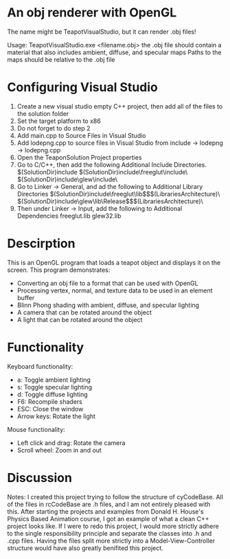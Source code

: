 # An obj renderer with OpenGL
The name might be TeapotVisualStudio, but it can render .obj files!

Usage:
  TeapotVisualStudio.exe <filename.obj>
  the .obj file should contain a material that also includes ambient, diffuse, and specular maps
  Paths to the maps should be relative to the .obj file

# Configuring Visual Studio
1. Create a new visual studio empty C++ project, then add all of the files to the
   solution folder
2. Set the target platform to x86
3. Do not forget to do step 2
2. Add main.cpp to Source Files in Visual Studio
3. Add lodepng.cpp to source files in Visual Studio from
   include -> lodepng -> lodepng.cpp
4. Open the TeaponSolution Project properties
5. Go to C/C++, then add the following Additional Include Directories. 
   $\$$(SolutionDir)include
   $\$$(SolutionDir)include\freeglut\include\ 
   $\$$(SolutionDir)include\glew\include\ 
6. Go to Linker -> General, and ad the following to Additional Library Directories
   $\$$(SolutionDir)include\freeglut\lib\$\$$(LibrariesArchitecture)\ 
   $\$$(SolutionDir)include\glew\lib\Release\$\$$(LibrariesArchitecture)\ 
7. Then under Linker -> Input, add the following to Additional Dependencies
   freeglut.lib
   glew32.lib

# Descirption
This is an OpenGL program that loads a teapot object and displays it on the screen.
This program demonstrates:
  - Converting an obj file to a format that can be used with OpenGL
  - Processing vertex, normal, and texture data to be used in an element buffer
  - Blinn Phong shading with ambient, diffuse, and specular lighting
  - A camera that can be rotated around the object
  - A light that can be rotated around the object

# Functionality
Keyboard functionality:
  - a: Toggle ambient lighting
  - s: Toggle specular lighting
  - d: Toggle diffuse lighting
  - F6: Recompile shaders
  - ESC: Close the window
  - Arrow keys: Rotate the light

Mouse functionality:
  - Left click and drag: Rotate the camera
  - Scroll wheel: Zoom in and out

# Discussion
Notes: 
	I created this project trying to follow the structure of cyCodeBase. 
	All of the files in rcCodeBase are .h files, and I am not entirely 
	pleased with this. 
	After starting the projects and examples from Donald H. House's Physics
	Based Animation course,	I got an example of what a clean C++ project 
	looks like. If I were to redo this project, I would	more strictly adhere
	to the single responsibility principle and separate the classes into .h
	and .cpp files.	Having the files split more strictly into a Model-View-Controller
	structure would have also greatly benifited this project.
